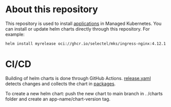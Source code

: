 # About this repository

This repository is used to install [applications](https://docs.selectel.ru/managed-kubernetes/clusters/applications/) in Managed Kubernetes. You can install or update helm charts directly through this repository. For example:
```bash
helm install myrelease oci://ghcr.io/selectel/mks/ingress-nginx:4.12.1
```

# CI/CD

Building of helm charts is done through GitHub Actions. 
[release.yaml](https://github.com/selectel/mks-charts/blob/main/.github/workflows/release.yml) detects changes and collects the chart in [packages](https://github.com/orgs/selectel/packages?repo_name=mks-charts).

To create a new helm chart: push the new chart to main branch in . /charts folder and create an app-name/chart-version tag.
